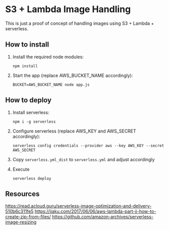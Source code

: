 S3 + Lambda Image Handling
==========================

This is just a proof of concept of handling images using S3 + Lambda + serverless.



How to install
--------------

1. Install the required node modules:
    ```
    npm install
    ```

2. Start the app (replace AWS_BUCKET_NAME accordingly):
    ```
    BUCKET=AWS_BUCKET_NAME node app.js
    ```



How to deploy
-------------

1. Install serverless:
    ```
    npm i -g serverless
    ```

2. Configure serverless (replace AWS_KEY and AWS_SECRET accordingly):
    ```
    serverless config credentials --provider aws --key AWS_KEY --secret AWS_SECRET
    ```

3. Copy `serverless.yml_dist` to `serverless.yml` and adjust accordingly

4. Execute 
    ```
    serverless deploy
    ```



Resources
---------

https://read.acloud.guru/serverless-image-optimization-and-delivery-510b6c311fe5
https://iiaku.com/2017/06/06/aws-lambda-part-ii-how-to-create-zip-from-files/
https://github.com/amazon-archives/serverless-image-resizing

